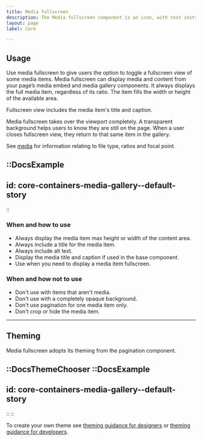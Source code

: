 ```yaml
---
title: Media fullscreen
description: The Media fullscreen component is an icon, with text instructions, beneath your media items for users to interact with so they can view one or more related media items in fullscreen.
layout: page
label: Core

---
```


## Usage

Use media fullscreen to give users the option to toggle a fullscreen view of some media items. Media fullscreen can display media and content from your page’s media embed and media gallery components. It always displays the full media item, regardless of its ratio. The item fills the width or height of the available area.

Fullscreen view includes the media item's title and caption.

Media fullscreen takes over the viewport completely. A transparent background helps users to know they are still on the page. When a user closes fullscreen view, they return to that same item in the gallery.

See [media](/design-system/components/media/) for information relating to file type, ratios and focal point.

::DocsExample
---
id: core-containers-media-gallery--default-story
---
::

### When and how to use

- Always display the media item max height or width of the content area.
- Always include a title for the media item.
- Always include alt text.
- Display the media title and caption if used in the base component.
- Use when you need to display a media item fullscreen.

### When and how not to use

- Don't use with items that aren't media.
- Don't use with a completely opaque background.
- Don't use pagination for one media item only.
- Don't crop or hide the media item.

---

## Theming

Media fullscreen adopts its theming from the pagination component.

::DocsThemeChooser
  ::DocsExample
  ---
  id: core-containers-media-gallery--default-story
  ---
  ::
::

To create your own theme see [theming guidance for designers]() or [theming guidance for developers]().
